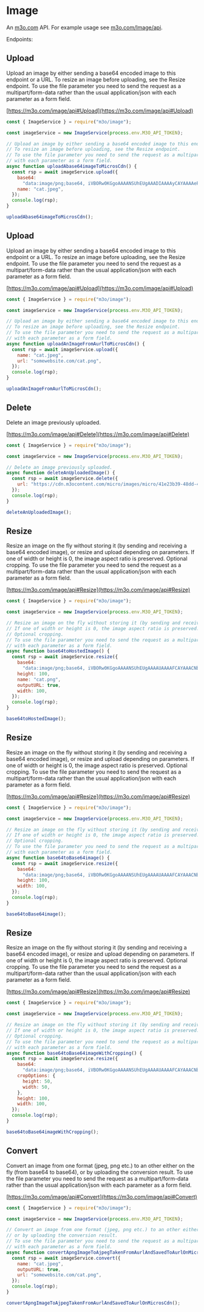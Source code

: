 # Image

An [m3o.com](https://m3o.com) API. For example usage see [m3o.com/Image/api](https://m3o.com/Image/api).

Endpoints:

## Upload

Upload an image by either sending a base64 encoded image to this endpoint or a URL.
To resize an image before uploading, see the Resize endpoint.
To use the file parameter you need to send the request as a multipart/form-data rather than the usual application/json
with each parameter as a form field.

[https://m3o.com/image/api#Upload](https://m3o.com/image/api#Upload)

```js
const { ImageService } = require("m3o/image");

const imageService = new ImageService(process.env.M3O_API_TOKEN);

// Upload an image by either sending a base64 encoded image to this endpoint or a URL.
// To resize an image before uploading, see the Resize endpoint.
// To use the file parameter you need to send the request as a multipart/form-data rather than the usual application/json
// with each parameter as a form field.
async function uploadAbase64imageToMicrosCdn() {
  const rsp = await imageService.upload({
    base64:
      "data:image/png;base64, iVBORw0KGgoAAAANSUhEUgAAADIAAAAyCAYAAAAeP4ixAAAAx0lEQVR4nOzaMaoDMQyE4ZHj+x82vVdhwQoTkzKQEcwP5r0ihT7sbjUTeAJ4HCegXQJYfOYefOyjDuBiz3yjwJBoCIl6QZOeUjTC1Ix1IxEJXF9+0KWsf2bD4bn37OO/c/wuQ9QyRC1D1DJELUPUMkQtQ9QyRC1D1DJELUPUMkQtQ9QyRC1D1DJELUPUMkQtQ9Sa/NG94Tf3j4WBdaxudMEkn4IM2rZBA0wBrvo7aOcpj2emXvLeVt0IGm0GVXUj91mvAAAA//+V2CZl+4AKXwAAAABJRU5ErkJggg==",
    name: "cat.jpeg",
  });
  console.log(rsp);
}

uploadAbase64imageToMicrosCdn();
```

## Upload

Upload an image by either sending a base64 encoded image to this endpoint or a URL.
To resize an image before uploading, see the Resize endpoint.
To use the file parameter you need to send the request as a multipart/form-data rather than the usual application/json
with each parameter as a form field.

[https://m3o.com/image/api#Upload](https://m3o.com/image/api#Upload)

```js
const { ImageService } = require("m3o/image");

const imageService = new ImageService(process.env.M3O_API_TOKEN);

// Upload an image by either sending a base64 encoded image to this endpoint or a URL.
// To resize an image before uploading, see the Resize endpoint.
// To use the file parameter you need to send the request as a multipart/form-data rather than the usual application/json
// with each parameter as a form field.
async function uploadAnImageFromAurlToMicrosCdn() {
  const rsp = await imageService.upload({
    name: "cat.jpeg",
    url: "somewebsite.com/cat.png",
  });
  console.log(rsp);
}

uploadAnImageFromAurlToMicrosCdn();
```

## Delete

Delete an image previously uploaded.

[https://m3o.com/image/api#Delete](https://m3o.com/image/api#Delete)

```js
const { ImageService } = require("m3o/image");

const imageService = new ImageService(process.env.M3O_API_TOKEN);

// Delete an image previously uploaded.
async function deleteAnUploadedImage() {
  const rsp = await imageService.delete({
    url: "https://cdn.m3ocontent.com/micro/images/micro/41e23b39-48dd-42b6-9738-79a313414bb8/cat.png",
  });
  console.log(rsp);
}

deleteAnUploadedImage();
```

## Resize

Resize an image on the fly without storing it (by sending and receiving a base64 encoded image), or resize and upload depending on parameters.
If one of width or height is 0, the image aspect ratio is preserved.
Optional cropping.
To use the file parameter you need to send the request as a multipart/form-data rather than the usual application/json
with each parameter as a form field.

[https://m3o.com/image/api#Resize](https://m3o.com/image/api#Resize)

```js
const { ImageService } = require("m3o/image");

const imageService = new ImageService(process.env.M3O_API_TOKEN);

// Resize an image on the fly without storing it (by sending and receiving a base64 encoded image), or resize and upload depending on parameters.
// If one of width or height is 0, the image aspect ratio is preserved.
// Optional cropping.
// To use the file parameter you need to send the request as a multipart/form-data rather than the usual application/json
// with each parameter as a form field.
async function base64toHostedImage() {
  const rsp = await imageService.resize({
    base64:
      "data:image/png;base64, iVBORw0KGgoAAAANSUhEUgAAAAUAAAAFCAYAAACNbyblAAAAHElEQVQI12P4//8/w38GIAXDIBKE0DHxgljNBAAO9TXL0Y4OHwAAAABJRU5ErkJggg==",
    height: 100,
    name: "cat.png",
    outputURL: true,
    width: 100,
  });
  console.log(rsp);
}

base64toHostedImage();
```

## Resize

Resize an image on the fly without storing it (by sending and receiving a base64 encoded image), or resize and upload depending on parameters.
If one of width or height is 0, the image aspect ratio is preserved.
Optional cropping.
To use the file parameter you need to send the request as a multipart/form-data rather than the usual application/json
with each parameter as a form field.

[https://m3o.com/image/api#Resize](https://m3o.com/image/api#Resize)

```js
const { ImageService } = require("m3o/image");

const imageService = new ImageService(process.env.M3O_API_TOKEN);

// Resize an image on the fly without storing it (by sending and receiving a base64 encoded image), or resize and upload depending on parameters.
// If one of width or height is 0, the image aspect ratio is preserved.
// Optional cropping.
// To use the file parameter you need to send the request as a multipart/form-data rather than the usual application/json
// with each parameter as a form field.
async function base64toBase64image() {
  const rsp = await imageService.resize({
    base64:
      "data:image/png;base64, iVBORw0KGgoAAAANSUhEUgAAAAUAAAAFCAYAAACNbyblAAAAHElEQVQI12P4//8/w38GIAXDIBKE0DHxgljNBAAO9TXL0Y4OHwAAAABJRU5ErkJggg==",
    height: 100,
    width: 100,
  });
  console.log(rsp);
}

base64toBase64image();
```

## Resize

Resize an image on the fly without storing it (by sending and receiving a base64 encoded image), or resize and upload depending on parameters.
If one of width or height is 0, the image aspect ratio is preserved.
Optional cropping.
To use the file parameter you need to send the request as a multipart/form-data rather than the usual application/json
with each parameter as a form field.

[https://m3o.com/image/api#Resize](https://m3o.com/image/api#Resize)

```js
const { ImageService } = require("m3o/image");

const imageService = new ImageService(process.env.M3O_API_TOKEN);

// Resize an image on the fly without storing it (by sending and receiving a base64 encoded image), or resize and upload depending on parameters.
// If one of width or height is 0, the image aspect ratio is preserved.
// Optional cropping.
// To use the file parameter you need to send the request as a multipart/form-data rather than the usual application/json
// with each parameter as a form field.
async function base64toBase64imageWithCropping() {
  const rsp = await imageService.resize({
    base64:
      "data:image/png;base64, iVBORw0KGgoAAAANSUhEUgAAAAUAAAAFCAYAAACNbyblAAAAHElEQVQI12P4//8/w38GIAXDIBKE0DHxgljNBAAO9TXL0Y4OHwAAAABJRU5ErkJggg==",
    cropOptions: {
      height: 50,
      width: 50,
    },
    height: 100,
    width: 100,
  });
  console.log(rsp);
}

base64toBase64imageWithCropping();
```

## Convert

Convert an image from one format (jpeg, png etc.) to an other either on the fly (from base64 to base64),
or by uploading the conversion result.
To use the file parameter you need to send the request as a multipart/form-data rather than the usual application/json
with each parameter as a form field.

[https://m3o.com/image/api#Convert](https://m3o.com/image/api#Convert)

```js
const { ImageService } = require("m3o/image");

const imageService = new ImageService(process.env.M3O_API_TOKEN);

// Convert an image from one format (jpeg, png etc.) to an other either on the fly (from base64 to base64),
// or by uploading the conversion result.
// To use the file parameter you need to send the request as a multipart/form-data rather than the usual application/json
// with each parameter as a form field.
async function convertApngImageToAjpegTakenFromAurlAndSavedToAurlOnMicrosCdn() {
  const rsp = await imageService.convert({
    name: "cat.jpeg",
    outputURL: true,
    url: "somewebsite.com/cat.png",
  });
  console.log(rsp);
}

convertApngImageToAjpegTakenFromAurlAndSavedToAurlOnMicrosCdn();
```
